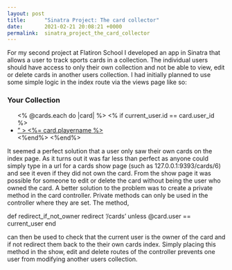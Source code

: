 ```yaml
---
layout: post
title:      "Sinatra Project: The card collector"
date:       2021-02-21 20:08:21 +0000
permalink:  sinatra_project_the_card_collector
---
```



For my second project at Flatiron School I developed an app in Sinatra that allows a user to track sports cards in a collection. The individual users should have access to only their own collection and not be able to view, edit or delete cards in another users collection.
I had initially planned to use some simple logic in the index route via the views page like so:

<h3>Your Collection</h3>
<ul>
<% @cards.each do |card| %>
<% if current_user.id == card.user_id %>
<li><a href=”/cards/<%= card.id %>” > <%= card.playername %></a></li>
<%end%>
<%end%>
</ul>

It seemed a perfect solution that a user only saw their own cards on the index page. As it turns out it was far less than perfect as anyone could simply type in a url for a cards show page (such as 127.0.0.1:9393/cards/6) and see it even if they did not own the card. From the show page it was possible for someone to edit or delete the card without being the user who owned the card.
A better solution to the problem was to create a private method in the card controller. Private methods can only be used in the controller where they are set. The method,

def redirect_if_not_owner
     redirect ‘/cards’ unless @card.user == current_user
end

can then be used to check that the current user is the owner of the card and if not redirect them back to the their own cards index. Simply placing this method in the show, edit and delete routes of the controller prevents one user from modifying another users collection.
